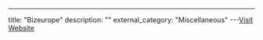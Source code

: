 ---
title: "Bizeurope"
description: ""
external_category: "Miscellaneous"
---[Visit Website](http://www.bizeurope.com)

